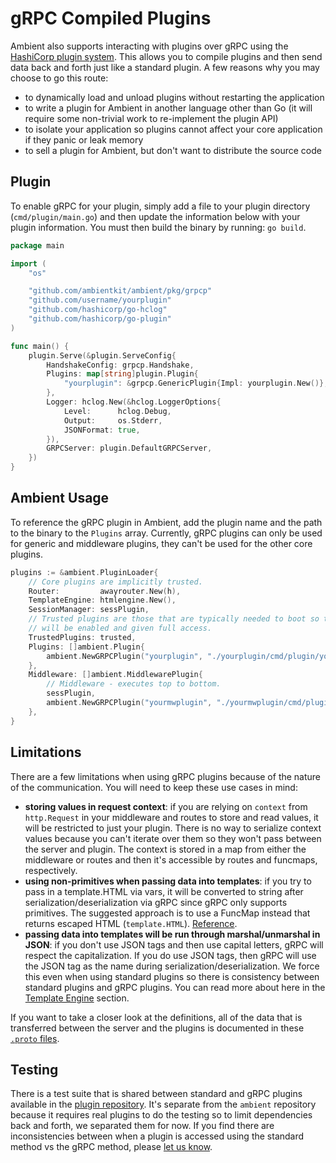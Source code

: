 # gRPC Compiled Plugins

Ambient also supports interacting with plugins over gRPC using the [HashiCorp plugin system](https://github.com/hashicorp/go-plugin). This allows you to compile plugins and then send data back and forth just like a standard plugin. A few reasons why you may choose to go this route:

- to dynamically load and unload plugins without restarting the application
- to write a plugin for Ambient in another language other than Go (it will require some non-trivial work to re-implement the plugin API)
- to isolate your application so plugins cannot affect your core application if they panic or leak memory
- to sell a plugin for Ambient, but don't want to distribute the source code

## Plugin 

To enable gRPC for your plugin, simply add a file to your plugin directory (`cmd/plugin/main.go`) and then update the information below with your plugin information. You must then build the binary by running: `go build`.

```go
package main

import (
	"os"

	"github.com/ambientkit/ambient/pkg/grpcp"
	"github.com/username/yourplugin"
	"github.com/hashicorp/go-hclog"
	"github.com/hashicorp/go-plugin"
)

func main() {
	plugin.Serve(&plugin.ServeConfig{
		HandshakeConfig: grpcp.Handshake,
		Plugins: map[string]plugin.Plugin{
			"yourplugin": &grpcp.GenericPlugin{Impl: yourplugin.New()},
		},
		Logger: hclog.New(&hclog.LoggerOptions{
			Level:      hclog.Debug,
			Output:     os.Stderr,
			JSONFormat: true,
		}),
		GRPCServer: plugin.DefaultGRPCServer,
	})
}

```

## Ambient Usage 

To reference the gRPC plugin in Ambient, add the plugin name and the path to the binary to the `Plugins` array. Currently, gRPC plugins can only be used for generic and middleware plugins, they can't be used for the other core plugins.

```go
plugins := &ambient.PluginLoader{
	// Core plugins are implicitly trusted.
	Router:         awayrouter.New(h),
	TemplateEngine: htmlengine.New(),
	SessionManager: sessPlugin,
	// Trusted plugins are those that are typically needed to boot so they
	// will be enabled and given full access.
	TrustedPlugins: trusted,
	Plugins: []ambient.Plugin{
		ambient.NewGRPCPlugin("yourplugin", "./yourplugin/cmd/plugin/yourplugin"),
	},
	Middleware: []ambient.MiddlewarePlugin{
		// Middleware - executes top to bottom.
		sessPlugin,
		ambient.NewGRPCPlugin("yourmwplugin", "./yourmwplugin/cmd/plugin/yourmwplugin"),
	},
}
```

## Limitations

There are a few limitations when using gRPC plugins because of the nature of the communication. You will need to keep these use cases in mind:

- **storing values in request context**: if you are relying on `context` from `http.Request` in your middleware and routes to store and read values, it will be restricted to just your plugin. There is no way to serialize context values because you can't iterate over them so they won't pass between the server and plugin. The context is stored in a map from either the middleware or routes and then it's accessible by routes and funcmaps, respectively.
- **using non-primitives when passing data into templates**: if you try to pass in a template.HTML via vars, it will be converted to string after serialization/deserialization via gRPC since gRPC only supports primitives. The suggested approach is to use a FuncMap instead that returns escaped HTML (`template.HTML`). [Reference](https://github.com/golang/protobuf/issues/1302).
- **passing data into templates will be run through marshal/unmarshal in JSON**: if you don't use JSON tags and then use capital letters, gRPC will respect the capitalization. If you do use JSON tags, then gRPC will use the JSON tag as the name during serialization/deserialization. We force this even when using standard plugins so there is consistency between standard plugins and gRPC plugins. You can read more about here in the [Template Engine](/docs/architecture/template-engine) section.

If you want to take a closer look at the definitions, all of the data that is transferred between the server and the plugins is documented in these [`.proto` files](https://github.com/ambientkit/ambient/tree/main/pkg/grpcp/protobuf).

## Testing

There is a test suite that is shared between standard and gRPC plugins available in the [plugin repository](https://github.com/ambientkit/plugin/blob/main/pkg/grpctestutil/grpcp_test.go). It's separate from the `ambient` repository because it requires real plugins to do the testing so to limit dependencies back and forth, we separated them for now. If you find there are inconsistencies between when a plugin is accessed using the standard method vs the gRPC method, please [let us know](https://github.com/ambientkit/ambient/issues).
